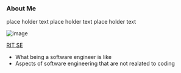 ### About Me
place holder text place holder text place holder text

![image](https://www.sweetestmenu.com/wp-content/uploads/2018/08/oreoicecream8.jpg)

[RIT SE](http://www.se.rit.edu/)

- What being a software engineer is like
- Aspects of software engineering that are not realated to coding
